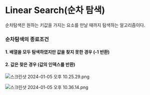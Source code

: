 # Linear Search(순차 탐색)

순차탐색은 원하는 키값을 가지는 요소를 만날 때까지 탐색하는 알고리즘이다.

### 순차탐색의 종료조건
#### 1. 배열을 모두 탐색하였지만 값을 찾지 못한 경우 (-1 반환)
#### 2. 값은 찾은 경우 (값의 인덱스를 반환)

![스크린샷 2024-01-05 오후 10.25.29.png](..%2F..%2F..%2F..%2F..%2F..%2F..%2F..%2F..%2Fvar%2Ffolders%2Fg7%2Fxw2wx01d1pz9cbb4xyvqgczr0000gn%2FT%2FTemporaryItems%2FNSIRD_screencaptureui_usqIsh%2F%EC%8A%A4%ED%81%AC%EB%A6%B0%EC%83%B7%202024-01-05%20%EC%98%A4%ED%9B%84%2010.25.29.png)

![스크린샷 2024-01-05 오후 10.36.14.png](..%2F..%2F..%2F..%2F..%2F..%2F..%2F..%2F..%2Fvar%2Ffolders%2Fg7%2Fxw2wx01d1pz9cbb4xyvqgczr0000gn%2FT%2FTemporaryItems%2FNSIRD_screencaptureui_6gx8vd%2F%EC%8A%A4%ED%81%AC%EB%A6%B0%EC%83%B7%202024-01-05%20%EC%98%A4%ED%9B%84%2010.36.14.png)